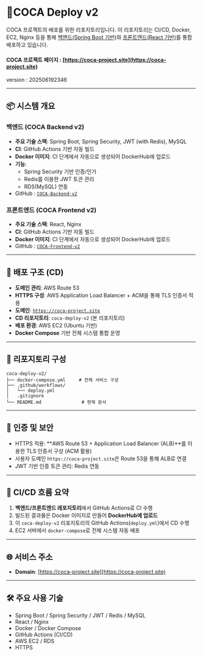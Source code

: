 # 📆COCA Deploy v2

COCA 프로젝트의 배포를 위한 리포지토리입니다. 이 리포지토리는 CI/CD, Docker, EC2, Nginx 등을 통해 [백엔드(Spring Boot 기반)](https://github.com//KRSuchan/COCA-Backend-v2/)와 [프론트엔드(React 기반)](https://github.com//KRSuchan/COCA-Frontend-v2/)를 통합 배포하고 있습니다.

#### COCA 프로젝트 페이지 : [https://coca-project.site](https://coca-project.site)

version : 202506192346

---

## 📦 시스템 개요

### 백엔드 (COCA Backend v2)

-   **주요 기술 스택**: Spring Boot, Spring Security, JWT (with Redis), MySQL
-   **CI**: GitHub Actions 기반 자동 빌드
-   **Docker 이미지**: CI 단계에서 자동으로 생성되어 DockerHub에 업로드
-   **기능**:
    -   Spring Security 기반 인증/인가
    -   Redis를 이용한 JWT 토큰 관리
    -   RDS(MySQL) 연동
-   GitHub : [`COCA-Backend-v2`](https://github.com/KRSuchan/COCA-Backend-v2)

### 프론트엔드 (COCA Frontend v2)

-   **주요 기술 스택**: React, Nginx
-   **CI**: GitHub Actions 기반 자동 빌드
-   **Docker 이미지**: CI 단계에서 자동으로 생성되어 DockerHub에 업로드
-   GitHub : [`COCA-Frontend-v2`](https://github.com//KRSuchan/COCA-Frontend-v2)

---

## 🚀 배포 구조 (CD)

-   **도메인 관리**: AWS Route 53
-   **HTTPS 구성**: AWS Application Load Balancer + ACM을 통해 TLS 인증서 적용
-   **도메인**: [`https://coca-project.site`](https://coca-project.site)
-   **CD 리포지토리**: `coca-deploy-v2` (본 리포지토리)
-   **배포 환경**: AWS EC2 (Ubuntu 기반)
-   **Docker Compose** 기반 전체 시스템 통합 운영

---

## 📁 리포지토리 구성

```
coca-deploy-v2/
├── docker-compose.yml     # 전체 서비스 구성
├── .github/workflows/
│   └── deploy.yml
│   .gitignore
└── README.md               # 현재 문서
```

---

## 🔐 인증 및 보안

-   HTTPS 적용: **AWS Route 53 + Application Load Balancer (ALB)**를 이용한 TLS 인증서 구성 (ACM 활용)
-   사용자 도메인 `https://coca-project.site`은 Route 53을 통해 ALB로 연결
-   JWT 기반 인증 토큰 관리: Redis 연동

---

## 🔄 CI/CD 흐름 요약

1. **백엔드/프론트엔드 레포지토리**에서 GitHub Actions로 CI 수행
2. 빌드된 결과물은 Docker 이미지로 만들어 **DockerHub에 업로드**
3. 이 `coca-deploy-v2` 리포지토리의 GitHub Actions(`deploy.yml`)에서 CD 수행
4. EC2 서버에서 `docker-compose`로 전체 시스템 자동 배포

---

## 🌐 서비스 주소

-   **Domain**: [https://coca-project.site](https://coca-project.site)

---

## 🛠 주요 사용 기술

-   Spring Boot / Spring Security / JWT / Redis / MySQL
-   React / Nginx
-   Docker / Docker Compose
-   GitHub Actions (CI/CD)
-   AWS EC2 / RDS
-   HTTPS
